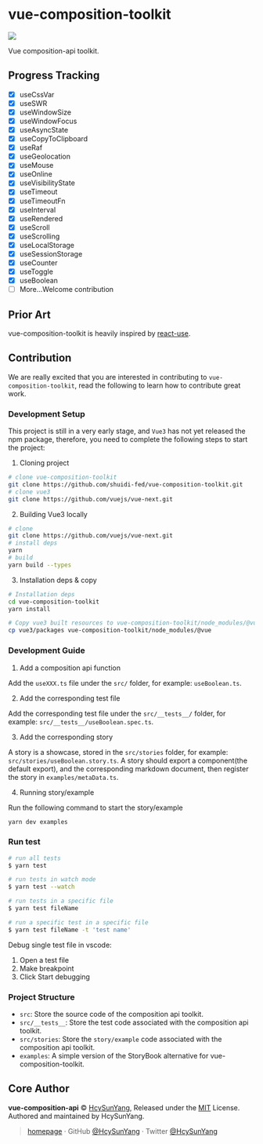 # vue-composition-toolkit

[![](https://github.com/shuidi-fed/vue-composition-toolkit/workflows/test/badge.svg)](https://github.com/shuidi-fed/vue-composition-toolkit/actions)

Vue composition-api toolkit.

## Progress Tracking

- [x] useCssVar
- [x] useSWR
- [x] useWindowSize
- [x] useWindowFocus
- [x] useAsyncState
- [x] useCopyToClipboard
- [x] useRaf
- [x] useGeolocation
- [x] useMouse
- [x] useOnline
- [x] useVisibilityState
- [x] useTimeout
- [x] useTimeoutFn
- [x] useInterval
- [x] useRendered
- [x] useScroll
- [x] useScrolling
- [x] useLocalStorage
- [x] useSessionStorage
- [x] useCounter
- [x] useToggle
- [x] useBoolean
- [ ] More...Welcome contribution

## Prior Art

vue-composition-toolkit is heavily inspired by [react-use](https://github.com/streamich/react-use).

## Contribution

We are really excited that you are interested in contributing to `vue-composition-toolkit`, read the following to learn how to contribute great work.

### Development Setup

This project is still in a very early stage, and `Vue3` has not yet released the npm package, therefore, you need to complete the following steps to start the project:

1. Cloning project

```sh
# clone vue-composition-toolkit
git clone https://github.com/shuidi-fed/vue-composition-toolkit.git
# clone vue3
git clone https://github.com/vuejs/vue-next.git
```

2. Building Vue3 locally

```sh
# clone
git clone https://github.com/vuejs/vue-next.git
# install deps
yarn
# build
yarn build --types
```

3. Installation deps & copy

```sh
# Installation deps
cd vue-composition-toolkit
yarn install

# Copy vue3 built resources to vue-composition-toolkit/node_modules/@vue
cp vue3/packages vue-composition-toolkit/node_modules/@vue
```

### Development Guide

1. Add a composition api function

Add the `useXXX.ts` file under the `src/` folder, for example: `useBoolean.ts`.

2. Add the corresponding test file

Add the corresponding test file under the `src/__tests__/` folder, for example: `src/__tests__/useBoolean.spec.ts`.

3. Add the corresponding story

A story is a showcase, stored in the `src/stories` folder, for example: `src/stories/useBoolean.story.ts`. A story should export a component(the default export), and the corresponding markdown document, then register the story in `examples/metaData.ts`.

4. Running story/example

Run the following command to start the story/example

```sh
yarn dev examples
```

### Run test

```sh
# run all tests
$ yarn test

# run tests in watch mode
$ yarn test --watch

# run tests in a specific file
$ yarn test fileName

# run a specific test in a specific file
$ yarn test fileName -t 'test name'
```

Debug single test file in vscode:

1. Open a test file
2. Make breakpoint
3. Click Start debugging

### Project Structure

- `src`: Store the source code of the composition api toolkit.
- `src/__tests__`: Store the test code associated with the composition api toolkit.
- `src/stories`: Store the `story/example` code associated with the composition api toolkit.
- `examples`: A simple version of the StoryBook alternative for vue-composition-toolkit.

## Core Author

**vue-composition-api** © [HcySunYang](https://github.com/HcySunYang), Released under the [MIT](./LICENSE) License.<br>
Authored and maintained by HcySunYang.

> [homepage](http://hcysun.me/homepage/) · GitHub [@HcySunYang](https://github.com/HcySunYang) · Twitter [@HcySunYang](https://twitter.com/HcySunYang)